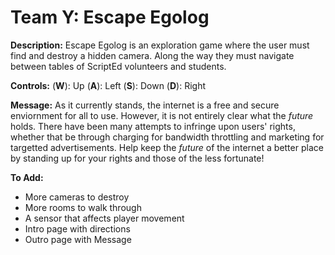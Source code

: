 # Team Y: Escape Egolog
**Description:** Escape Egolog is an exploration game where the user must find and destroy a hidden camera. Along the way they must navigate between tables of ScriptEd volunteers and students.

**Controls:** (**W**): Up
              (**A**): Left
              (**S**): Down
              (**D**): Right

**Message:** As it currently stands, the internet is a free and secure enviornment for all to use. However, it is not entirely clear what the _future_ holds. There have been many attempts to infringe upon users' rights, whether that be through charging for bandwidth throttling and marketing for targetted advertisements. Help keep the _future_ of the internet a better place by standing up for your rights and those of the less fortunate!

**To Add:**
* More cameras to destroy
* More rooms to walk through
* A sensor that affects player movement
* Intro page with directions
* Outro page with Message
